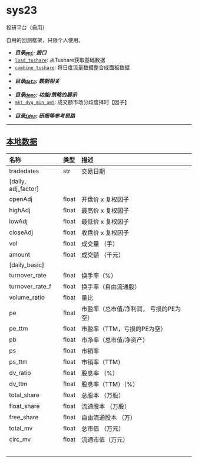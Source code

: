 # sys23
投研平台（自用）

自用的回测框架，只限个人使用。

- ***目录[`api`](api): 接口***
- [`load_tushare`](api/load_tushare.py): 从Tushare获取基础数据
- [`combine_tushare`](api/combine_tushare.py): 将日度流量数据整合成面板数据
- 
- ***目录[`data`](data): 数据相关***
- 
- ***目录[`demo`](demo): 功能/策略的展示***
- [`mkt_dvg_min_amt`](demo/mkt_dvg_min_amt.ipynb): 成交额市场分歧度择时【因子】
- 
- ***目录[`idea`](./idea/): 研报等参考思路***


---

## [本地数据](./cache)

| 名称                | 类型  | 描述                                   |
| :------------------ | :---- | :------------------------------------- |
| tradedates          | str   | 交易日期                               |
| [daily, adj_factor] |       |                                        |
| openAdj             | float | 开盘价 x 复权因子                      |
| highAdj             | float | 最高价 x 复权因子                      |
| lowAdj              | float | 最低价 x 复权因子                      |
| closeAdj            | float | 收盘价 x 复权因子                      |
| vol                 | float | 成交量 （手）                          |
| amount              | float | 成交额 （千元）                        |
| [daily_basic]       |       |                                        |
| turnover_rate       | float | 换手率（%）                            |
| turnover_rate_f     | float | 换手率（自由流通股）                   |
| volume_ratio        | float | 量比                                   |
| pe                  | float | 市盈率（总市值/净利润， 亏损的PE为空） |
| pe_ttm              | float | 市盈率（TTM，亏损的PE为空）            |
| pb                  | float | 市净率（总市值/净资产）                |
| ps                  | float | 市销率                                 |
| ps_ttm              | float | 市销率（TTM）                          |
| dv_ratio            | float | 股息率 （%）                           |
| dv_ttm              | float | 股息率（TTM）（%）                     |
| total_share         | float | 总股本 （万股）                        |
| float_share         | float | 流通股本 （万股）                      |
| free_share          | float | 自由流通股本 （万）                    |
| total_mv            | float | 总市值 （万元）                        |
| circ_mv             | float | 流通市值（万元）                       |
|                     |       |                                        |
|                     |       |                                        |
|                     |       |                                        |
|                     |       |                                        |
|                     |       |                                        |
